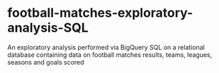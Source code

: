 # football-matches-exploratory-analysis-SQL
An exploratory analysis performed via BigQuery SQL on a relational database containing data on football matches results, teams, leagues, seasons and goals scored

